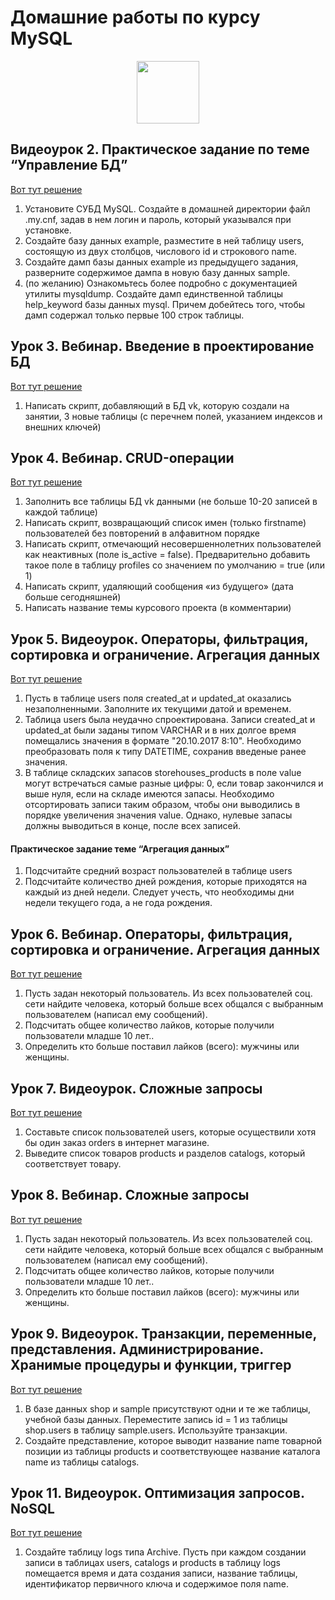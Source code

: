 # Домашние работы по курсу MySQL

<div id="header" align="center">
  <img src="https://media.giphy.com/media/M9gbBd9nbDrOTu1Mqx/giphy.gif" width="100"/>
</div>

## Видеоурок 2. Практическое задание по теме “Управление БД”

[Вот тут решение](https://github.com/Progul/gb_mysql_homework/blob/master/homework-2.sql "Решение 2 задания")

1. Установите СУБД MySQL. Создайте в домашней директории файл .my.cnf, задав в нем логин и пароль, который указывался при установке.
2. Создайте базу данных example, разместите в ней таблицу users, состоящую из двух столбцов, числового id и строкового name.
3. Создайте дамп базы данных example из предыдущего задания, разверните содержимое дампа в новую базу данных sample.
4. (по желанию) Ознакомьтесь более подробно с документацией утилиты mysqldump. Создайте дамп единственной таблицы help_keyword базы данных mysql. Причем добейтесь того, чтобы дамп содержал только первые 100 строк таблицы.


## Урок 3. Вебинар. Введение в проектирование БД

[Вот тут решение](https://github.com/Progul/gb_mysql_homework/blob/master/homework_3.sql "Решение 3 задания")

1. Написать cкрипт, добавляющий в БД vk, которую создали на занятии, 3 новые таблицы (с перечнем полей, указанием индексов и внешних ключей)

## Урок 4. Вебинар. CRUD-операции

[Вот тут решение](https://github.com/Progul/gb_mysql_homework/blob/master/homework_4-5.sql "Решение 4 задания")

1. Заполнить все таблицы БД vk данными (не больше 10-20 записей в каждой таблице)
2. Написать скрипт, возвращающий список имен (только firstname) пользователей без повторений в алфавитном порядке
3. Написать скрипт, отмечающий несовершеннолетних пользователей как неактивных (поле is_active = false). Предварительно добавить такое поле в таблицу profiles со значением по умолчанию = true (или 1)
4. Написать скрипт, удаляющий сообщения «из будущего» (дата больше сегодняшней)
5. Написать название темы курсового проекта (в комментарии)

## Урок 5. Видеоурок. Операторы, фильтрация, сортировка и ограничение. Агрегация данных

[Вот тут решение](https://github.com/Progul/gb_mysql_homework/blob/master/homework_4-5.sql "Решение 5 задания")

1. Пусть в таблице users поля created_at и updated_at оказались незаполненными. Заполните их текущими датой и временем.
2. Таблица users была неудачно спроектирована. Записи created_at и updated_at были заданы типом VARCHAR и в них долгое время помещались значения в формате "20.10.2017 8:10". Необходимо преобразовать поля к типу DATETIME, сохранив введеные ранее значения.
3. В таблице складских запасов storehouses_products в поле value могут встречаться самые разные цифры: 0, если товар закончился и выше нуля, если на складе имеются запасы. Необходимо отсортировать записи таким образом, чтобы они выводились в порядке увеличения значения value. Однако, нулевые запасы должны выводиться в конце, после всех записей.

#### Практическое задание теме “Агрегация данных”

1. Подсчитайте средний возраст пользователей в таблице users
2. Подсчитайте количество дней рождения, которые приходятся на каждый из дней недели. Следует учесть, что необходимы дни недели текущего года, а не года рождения.

## Урок 6. Вебинар. Операторы, фильтрация, сортировка и ограничение. Агрегация данных

[Вот тут решение](https://github.com/Progul/gb_mysql_homework/blob/master/homework_6.sql "Решение 6 задания")

1. Пусть задан некоторый пользователь. Из всех пользователей соц. сети найдите человека, который больше всех общался с выбранным пользователем (написал ему сообщений).
2. Подсчитать общее количество лайков, которые получили пользователи младше 10 лет..
3. Определить кто больше поставил лайков (всего): мужчины или женщины.

## Урок 7. Видеоурок. Сложные запросы

[Вот тут решение](https://github.com/Progul/gb_mysql_homework/blob/master/homework_7.sql "Решение 7 задания")


1. Составьте список пользователей users, которые осуществили хотя бы один заказ orders в интернет магазине.
2. Выведите список товаров products и разделов catalogs, который соответствует товару.


## Урок 8. Вебинар. Сложные запросы

[Вот тут решение](https://github.com/Progul/gb_mysql_homework/blob/master/homework_8.sql "Решение 8 задания")

1. Пусть задан некоторый пользователь. Из всех пользователей соц. сети найдите человека, который больше всех общался с выбранным пользователем (написал ему сообщений).
2. Подсчитать общее количество лайков, которые получили пользователи младше 10 лет..
3. Определить кто больше поставил лайков (всего): мужчины или женщины.

## Урок 9. Видеоурок. Транзакции, переменные, представления. Администрирование. Хранимые процедуры и функции, триггер

[Вот тут решение](https://github.com/Progul/gb_mysql_homework/blob/master/homework_9.sql "Решение 9 задания")

1. В базе данных shop и sample присутствуют одни и те же таблицы, учебной базы данных. Переместите запись id = 1 из таблицы shop.users в таблицу sample.users. Используйте транзакции.
2. Создайте представление, которое выводит название name товарной позиции из таблицы products и соответствующее название каталога name из таблицы catalogs.

## Урок 11. Видеоурок. Оптимизация запросов. NoSQL

[Вот тут решение](https://github.com/Progul/gb_mysql_homework/blob/master/homework_11.sql "Решение 11 задания")

1. Создайте таблицу logs типа Archive. Пусть при каждом создании записи в таблицах users, catalogs и products в таблицу logs помещается время и дата создания записи, название таблицы, идентификатор первичного ключа и содержимое поля name.
